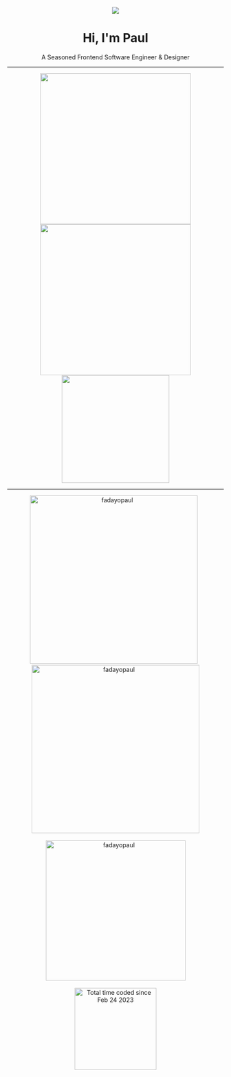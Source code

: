 
<div align="center">
 
  ![](https://komarev.com/ghpvc/?username=fadayopaul&style=flat-square)

<!-- Introduction  -->
   <h1> Hi, I'm Paul</h1>
   <p>A Seasoned Frontend Software Engineer & Designer</p>
 
   <!-- Language, Tools, Framework & Library -->
  <div align="center">
    <hr />
    <img width="350" src="https://skillicons.dev/icons?i=react,bootstrap,html,css,vscode,github,tailwind,git,vercel,sass" />
     <br />
    <img width="350" src="https://skillicons.dev/icons?i=wordpress,javascript,typescript,firebase,c,nextjs,supabase,python,netlify"/>
    <br />
    <img width="250" src="https://skillicons.dev/icons?i=ps,illustrator,ae,pr,xd,figma" />
  </div>

 <hr />
 <!--Github Stats-->
  
  <div align="center">
    <img
      width="390"
      src="https://github-readme-streak-stats.herokuapp.com/?user=fadayopaul&theme=dark"
      alt="fadayopaul"/> 
   &nbsp;
    <img
      width="390"
      src="https://github-readme-stats.vercel.app/api?username=fadayopaul&show_icons=true&theme=react&rank_icon=github&locale=en"
      alt="fadayopaul"/>
    <br />
    <br />
    <img
      width="325"
      align="center"
      src="https://github-readme-stats.vercel.app/api/top-langs/?username=fadayopaul&hide=HTML&langs_count=8&hide_progress=true&theme=react&border_radius=10&size_weight=0.5&count_weight=0.5&exclude_repo=github-readme-stats"
      alt="fadayopaul" />
  </div>
  <br />
  
  <!-- WakaTIme Stats  -->
  <div align="center">
    <a href="https://wakatime.com/@d7fff28d-e87e-49dc-9891-63487d096a8c">
      <img
        width="190"
        src="https://wakatime.com/badge/user/d7fff28d-e87e-49dc-9891-63487d096a8c.svg"
        alt="Total time coded since Feb 24 2023"
      />
    </a>
  </div>
</div>
